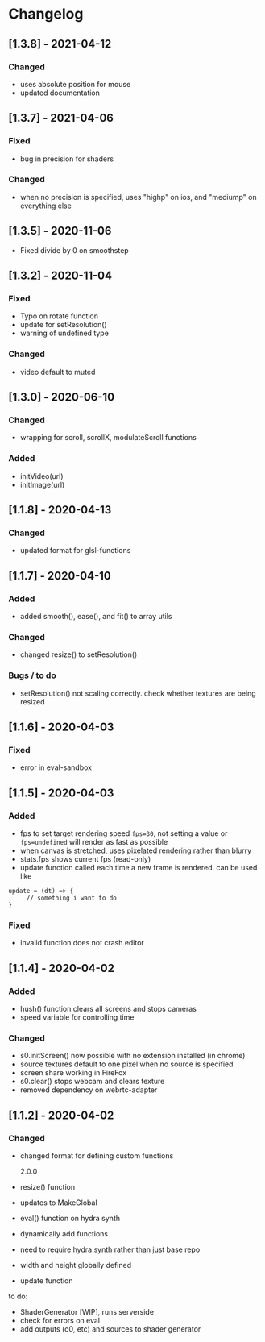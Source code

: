 # Changelog

## [1.3.8] - 2021-04-12

### Changed

- uses absolute position for mouse
- updated documentation

## [1.3.7] - 2021-04-06

### Fixed

- bug in precision for shaders

### Changed

- when no precision is specified, uses "highp" on ios, and "mediump" on everything else

## [1.3.5] - 2020-11-06

- Fixed divide by 0 on smoothstep

## [1.3.2] - 2020-11-04

### Fixed

- Typo on rotate function
- update for setResolution()
- warning of undefined type

### Changed

- video default to muted

## [1.3.0] - 2020-06-10

### Changed

- wrapping for scroll, scrollX, modulateScroll functions

### Added

- initVideo(url)
- initImage(url)

## [1.1.8] - 2020-04-13

### Changed

- updated format for glsl-functions

## [1.1.7] - 2020-04-10

### Added

- added smooth(), ease(), and fit() to array utils

### Changed

- changed resize() to setResolution()

### Bugs / to do

- setResolution() not scaling correctly. check whether textures are being resized

## [1.1.6] - 2020-04-03

### Fixed

- error in eval-sandbox

## [1.1.5] - 2020-04-03

### Added

- fps to set target rendering speed `fps=30`, not setting a value or `fps=undefined` will render as fast as possible
- when canvas is stretched, uses pixelated rendering rather than blurry
- stats.fps shows current fps (read-only)
- update function called each time a new frame is rendered. can be used like

```
update = (dt) => {
     // something i want to do
}
```

### Fixed

- invalid function does not crash editor

## [1.1.4] - 2020-04-02

### Added

- hush() function clears all screens and stops cameras
- speed variable for controlling time

### Changed

- s0.initScreen() now possible with no extension installed (in chrome)
- source textures default to one pixel when no source is specified
- screen share working in FireFox
- s0.clear() stops webcam and clears texture
- removed dependency on webrtc-adapter

## [1.1.2] - 2020-04-02

### Changed

- changed format for defining custom functions

  2.0.0

- resize() function
- updates to MakeGlobal
- eval() function on hydra synth
- dynamically add functions
- need to require hydra.synth rather than just base repo
- width and height globally defined
- update function

to do:

- ShaderGenerator [WIP], runs serverside
- check for errors on eval
- add outputs (o0, etc) and sources to shader generator
